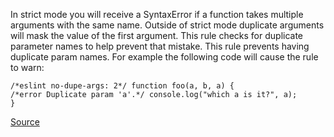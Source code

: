 In strict mode you will receive a SyntaxError if a function takes multiple arguments with the same name. Outside of strict mode duplicate arguments will mask the value of the first argument. This rule checks for duplicate parameter names to help prevent that mistake.
This rule prevents having duplicate param names.
For example the following code will cause the rule to warn:

```
/*eslint no-dupe-args: 2*/ function foo(a, b, a) {
/*error Duplicate param 'a'.*/ console.log("which a is it?", a);
}

```

[Source](http://eslint.org/docs/rules/no-dupe-args)
